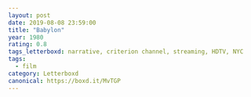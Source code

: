 ```yaml
---
layout: post 
date: 2019-08-08 23:59:00
title: "Babylon"
year: 1980
rating: 0.8
tags_letterboxd: narrative, criterion channel, streaming, HDTV, NYC
tags:
  - film
category: Letterboxd
canonical: https://boxd.it/MvTGP
---
```

